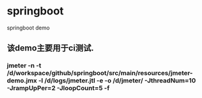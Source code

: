 # springboot
springboot demo

## 该demo主要用于ci测试.

### jmeter -n -t /d/workspace/github/springboot/src/main/resources/jmeter-demo.jmx  -l /d/logs/jmeter.jtl -e -o /d/jmeter/  -JthreadNum=10 -JrampUpPer=2 -JloopCount=5 -f

